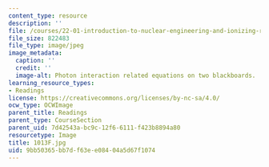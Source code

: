 ```yaml
---
content_type: resource
description: ''
file: /courses/22-01-introduction-to-nuclear-engineering-and-ionizing-radiation-fall-2016/9bb50365bb7df63ee08404a5d67f1074_1013F.jpg
file_size: 822483
file_type: image/jpeg
image_metadata:
  caption: ''
  credit: ''
  image-alt: Photon interaction related equations on two blackboards.
learning_resource_types:
- Readings
license: https://creativecommons.org/licenses/by-nc-sa/4.0/
ocw_type: OCWImage
parent_title: Readings
parent_type: CourseSection
parent_uid: 7d42543a-bc9c-12f6-6111-f423b8894a80
resourcetype: Image
title: 1013F.jpg
uid: 9bb50365-bb7d-f63e-e084-04a5d67f1074
---
```

